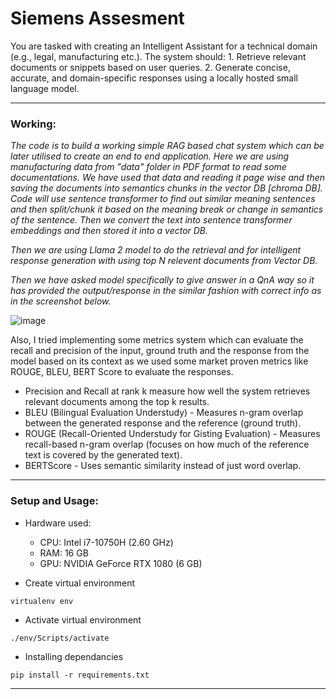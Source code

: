 # Siemens  Assesment
You are tasked with creating an Intelligent Assistant for a technical domain (e.g., legal, manufacturing etc.). The system should: 1. Retrieve relevant documents or snippets based on user queries. 2. Generate concise, accurate, and domain-specific responses using a locally hosted small language model. 

--- 
### Working:
_The code is to build a working simple RAG based chat system which can be later utilised to create an end to end application. Here we are using manufacturing data from "data" folder in PDF format to read some documentations. 
We have used that data and reading it page wise and then saving the documents into semantics chunks in the vector DB [chroma DB]. 
Code will use sentence transformer to find out similar meaning sentences and then split/chunk it based on the meaning break or change in semantics of the sentence. 
Then we convert the text into sentence transformer embeddings and then stored it into a vector DB._

_Then we are using Llama 2 model to do the retrieval and for intelligent response generation with using top N relevent documents from Vector DB._

_Then we have asked model specifically to give answer in a QnA way so it has provided the output/response in the similar fashion with correct info as in the screenshot below._

![image](https://github.com/user-attachments/assets/74d03dd1-2a33-40c5-b778-f59d6cc4d4b9)

Also, I tried implementing some metrics system which can evaluate the recall and precision of the input, ground truth and the response from the model based on its context as we used some market proven metrics like ROUGE, BLEU, BERT Score to evaluate the responses.

* Precision and Recall at rank k measure how well the system retrieves relevant documents among the top k results.
* BLEU (Bilingual Evaluation Understudy) - Measures n-gram overlap between the generated response and the reference (ground truth).
* ROUGE (Recall-Oriented Understudy for Gisting Evaluation) - Measures recall-based n-gram overlap (focuses on how much of the reference text is covered by the generated text).
* BERTScore - Uses semantic similarity instead of just word overlap.
--- 

### Setup and Usage: 
* Hardware used:
  - CPU: Intel i7-10750H (2.60 GHz)
  - RAM: 16 GB
  - GPU: NVIDIA GeForce RTX 1080 (6 GB)
    
* Create virtual environment
```code
virtualenv env
```

* Activate virtual environment
```code
./env/Scripts/activate
```

* Installing dependancies
```code
pip install -r requirements.txt
```
---
